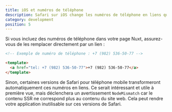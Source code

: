```yaml
---
title: iOS et numéros de téléphone
description: Safari sur iOS change les numéros de téléphone en liens qui peuvent causer des problèmes de rendu avec NuxtJS
category: development
position: 5
---
```


Si vous incluez des numéros de téléphone dans votre page Nuxt, assurez-vous de les remplacer directement par un lien :

```html
<!-- Exemple de numéro de téléphone : +7 (982) 536-50-77 -->

<template>
  <a href="tel: +7 (982) 536-50-77">+7 (982) 536-50-77</a>
</template>

```

Sinon, certaines versions de Safari pour téléphone mobile transformeront automatiquement ces numéros en liens. Ce serait intéressant et
utile à première vue, mais déclenchera un avertissement `NodeMismatch` car le contenu SSR ne correspond plus au contenu
du site web. Cela peut rendre votre application inutilisable sur ces versions de Safari.
